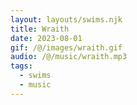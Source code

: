 ```yaml
---
layout: layouts/swims.njk
title: Wraith
date: 2023-08-01
gif: /@/images/wraith.gif
audio: /@/music/wraith.mp3
tags:
  - swims
  - music
---
```

